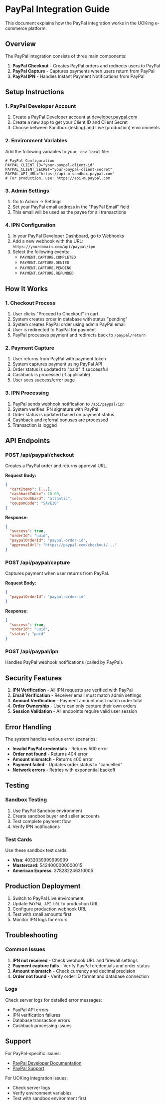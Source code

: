 # PayPal Integration Guide

This document explains how the PayPal integration works in the UOKing e-commerce platform.

## Overview

The PayPal integration consists of three main components:

1. **PayPal Checkout** - Creates PayPal orders and redirects users to PayPal
2. **PayPal Capture** - Captures payments when users return from PayPal
3. **PayPal IPN** - Handles Instant Payment Notifications from PayPal

## Setup Instructions

### 1. PayPal Developer Account

1. Create a PayPal Developer account at [developer.paypal.com](https://developer.paypal.com)
2. Create a new app to get your Client ID and Client Secret
3. Choose between Sandbox (testing) and Live (production) environments

### 2. Environment Variables

Add the following variables to your `.env.local` file:

```env
# PayPal Configuration
PAYPAL_CLIENT_ID="your-paypal-client-id"
PAYPAL_CLIENT_SECRET="your-paypal-client-secret"
PAYPAL_API_URL="https://api-m.sandbox.paypal.com"
# For production, use: https://api-m.paypal.com
```

### 3. Admin Settings

1. Go to Admin → Settings
2. Set your PayPal email address in the "PayPal Email" field
3. This email will be used as the payee for all transactions

### 4. IPN Configuration

1. In your PayPal Developer Dashboard, go to Webhooks
2. Add a new webhook with the URL: `https://yourdomain.com/api/paypal/ipn`
3. Select the following events:
   - `PAYMENT.CAPTURE.COMPLETED`
   - `PAYMENT.CAPTURE.DENIED`
   - `PAYMENT.CAPTURE.PENDING`
   - `PAYMENT.CAPTURE.REFUNDED`

## How It Works

### 1. Checkout Process

1. User clicks "Proceed to Checkout" in cart
2. System creates order in database with status "pending"
3. System creates PayPal order using admin PayPal email
4. User is redirected to PayPal for payment
5. PayPal processes payment and redirects back to `/paypal/return`

### 2. Payment Capture

1. User returns from PayPal with payment token
2. System captures payment using PayPal API
3. Order status is updated to "paid" if successful
4. Cashback is processed (if applicable)
5. User sees success/error page

### 3. IPN Processing

1. PayPal sends webhook notification to `/api/paypal/ipn`
2. System verifies IPN signature with PayPal
3. Order status is updated based on payment status
4. Cashback and referral bonuses are processed
5. Transaction is logged

## API Endpoints

### POST /api/paypal/checkout

Creates a PayPal order and returns approval URL.

**Request Body:**
```json
{
  "cartItems": [...],
  "cashbackToUse": 10.00,
  "selectedShard": "atlantic",
  "couponCode": "SAVE10"
}
```

**Response:**
```json
{
  "success": true,
  "orderId": "uuid",
  "paypalOrderId": "paypal-order-id",
  "approvalUrl": "https://paypal.com/checkout/..."
}
```

### POST /api/paypal/capture

Captures payment when user returns from PayPal.

**Request Body:**
```json
{
  "paypalOrderId": "paypal-order-id"
}
```

**Response:**
```json
{
  "success": true,
  "orderId": "uuid",
  "status": "paid"
}
```

### POST /api/paypal/ipn

Handles PayPal webhook notifications (called by PayPal).

## Security Features

1. **IPN Verification** - All IPN requests are verified with PayPal
2. **Email Verification** - Receiver email must match admin settings
3. **Amount Verification** - Payment amount must match order total
4. **Order Ownership** - Users can only capture their own orders
5. **Session Validation** - All endpoints require valid user session

## Error Handling

The system handles various error scenarios:

- **Invalid PayPal credentials** - Returns 500 error
- **Order not found** - Returns 404 error
- **Amount mismatch** - Returns 400 error
- **Payment failed** - Updates order status to "cancelled"
- **Network errors** - Retries with exponential backoff

## Testing

### Sandbox Testing

1. Use PayPal Sandbox environment
2. Create sandbox buyer and seller accounts
3. Test complete payment flow
4. Verify IPN notifications

### Test Cards

Use these sandbox test cards:
- **Visa**: 4032039999999999
- **Mastercard**: 5424000000000015
- **American Express**: 378282246310005

## Production Deployment

1. Switch to PayPal Live environment
2. Update `PAYPAL_API_URL` to production URL
3. Configure production webhook URL
4. Test with small amounts first
5. Monitor IPN logs for errors

## Troubleshooting

### Common Issues

1. **IPN not received** - Check webhook URL and firewall settings
2. **Payment capture fails** - Verify PayPal credentials and order status
3. **Amount mismatch** - Check currency and decimal precision
4. **Order not found** - Verify order ID format and database connection

### Logs

Check server logs for detailed error messages:
- PayPal API errors
- IPN verification failures
- Database transaction errors
- Cashback processing issues

## Support

For PayPal-specific issues:
- [PayPal Developer Documentation](https://developer.paypal.com/docs/)
- [PayPal Support](https://www.paypal.com/support/)

For UOKing integration issues:
- Check server logs
- Verify environment variables
- Test with sandbox environment first 